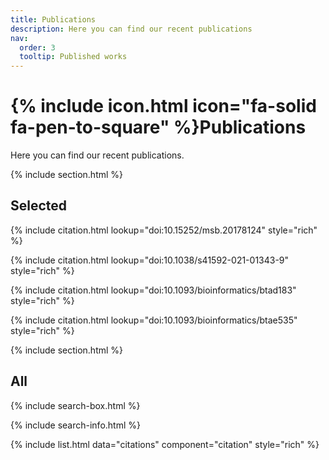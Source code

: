 ```yaml
---
title: Publications
description: Here you can find our recent publications
nav:
  order: 3
  tooltip: Published works
---
```


# {% include icon.html icon="fa-solid fa-pen-to-square" %}Publications

Here you can find our recent publications.

{% include section.html %}

## Selected

{% include citation.html lookup="doi:10.15252/msb.20178124" style="rich" %}

{% include citation.html lookup="doi:10.1038/s41592-021-01343-9" style="rich" %}

{% include citation.html lookup="doi:10.1093/bioinformatics/btad183" style="rich" %}

{% include citation.html lookup="doi:10.1093/bioinformatics/btae535" style="rich" %}


{% include section.html %}

## All

{% include search-box.html %}

{% include search-info.html %}

{% include list.html data="citations" component="citation" style="rich" %}
